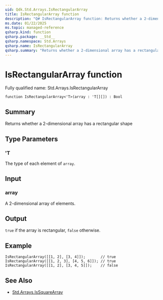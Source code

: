 ```yaml
---
uid: Qdk.Std.Arrays.IsRectangularArray
title: IsRectangularArray function
description: "Q# IsRectangularArray function: Returns whether a 2-dimensional array has a rectangular shape"
ms.date: 01/22/2025
ms.topic: managed-reference
qsharp.kind: function
qsharp.package: __Std__
qsharp.namespace: Std.Arrays
qsharp.name: IsRectangularArray
qsharp.summary: "Returns whether a 2-dimensional array has a rectangular shape"
---
```


# IsRectangularArray function

Fully qualified name: Std.Arrays.IsRectangularArray

```qsharp
function IsRectangularArray<'T>(array : 'T[][]) : Bool
```

## Summary
Returns whether a 2-dimensional array has a rectangular shape

## Type Parameters
### 'T
The type of each element of `array`.

## Input
### array
A 2-dimensional array of elements.

## Output
`true` if the array is rectangular, `false` otherwise.

## Example
```qsharp
IsRectangularArray([[1, 2], [3, 4]]);       // true
IsRectangularArray([[1, 2, 3], [4, 5, 6]]); // true
IsRectangularArray([[1, 2], [3, 4, 5]]);    // false
```

## See Also
- [Std.Arrays.IsSquareArray](xref:Qdk.Std.Arrays.IsSquareArray)

